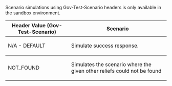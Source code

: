 <p>Scenario simulations using Gov-Test-Scenario headers is only available in the sandbox environment.</p>
<table>
    <thead>
        <tr>
            <th>Header Value (Gov-Test-Scenario)</th>
            <th>Scenario</th>
        </tr>
    </thead>
    <tbody>
        <tr>
            <td><p>N/A - DEFAULT</p></td>
            <td><p>Simulate success response.</p></td>
        </tr>
    </tbody>
        <tbody>
            <tr>
                <td><p>NOT_FOUND</p></td>
                <td><p>Simulates the scenario where the given other reliefs could not be found</p></td>
            </tr>            
        </tbody>
</table>
